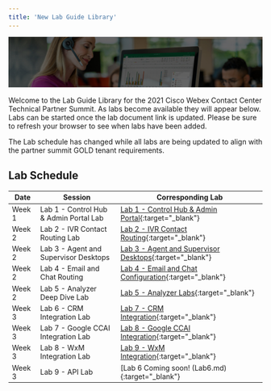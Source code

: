 ```yaml
---
title: 'New Lab Guide Library'
---
```


![Banner](images/wxccbanner.jpg)

Welcome to the Lab Guide Library for the 2021 Cisco Webex Contact Center Technical Partner Summit. As labs become available they will appear below. Labs can be started once the lab document link is updated. Please be sure to refresh your browser to see when labs have been added.

The Lab schedule has changed while all labs are being updated to align with the partner summit GOLD tenant requirements.

## Lab Schedule

| Date       | Session                                | Corresponding Lab                                                                                      |
| ---------- | -------------------------------------- | ------------------------------------------------------------------------------------------------------ |
| Week 1 | Lab 1 - Control Hub & Admin Portal Lab | [Lab 1 - Control Hub & Admin Portal](Lab1.md){:target="\_blank"}                               |
| Week 2 | Lab 2 - IVR Contact Routing Lab        | [Lab 2 - IVR Contact Routing](Lab2.md){:target="\_blank"}                                      |
| Week 2 | Lab 3 - Agent and Supervisor Desktops              | [Lab 3 - Agent and Supervisor Desktops](Lab3.md){:target="\_blank"}                    |
| Week 2 | Lab 4 - Email and Chat Routing        | [Lab 4 - Email and Chat Configuration](Lab4.md){:target="\_blank"}                      |
| Week 2 | Lab 5 - Analyzer Deep Dive Lab        | [Lab 5 - Analyzer Labs](Lab5.md){:target="\_blank"}                  ||
| Week 3 | Lab 6 - CRM Integration Lab               | [Lab 7 - CRM Integration](Lab7.md){:target="\_blank"}  |
| Week 3 | Lab 7 - Google CCAI Integration Lab               | [Lab 8 - Google CCAI Integration](Lab8.md){:target="\_blank"}  |
| Week 3 | Lab 8 - WxM Integration Lab               | [Lab 9 - WxM Integration](Lab9.md){:target="\_blank"}  |
| Week 3 | Lab 9 - API Lab                        | [Lab 6 Coming soon! (Lab6.md){:target="\_blank"}          


